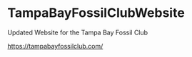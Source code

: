 # TampaBayFossilClubWebsite
Updated Website for the Tampa Bay Fossil Club

https://tampabayfossilclub.com/
